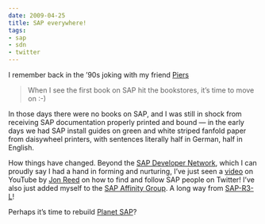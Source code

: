 ```yaml
---
date: 2009-04-25
title: SAP everywhere!
tags:
- sap
- sdn
- twitter
---
```



I remember back in the ’90s joking with my friend [Piers](http://www.piersharding.com/blog)

> When I see the first book on SAP hit the bookstores, it’s time to move on :-)

In those days there were no books on SAP, and I was still in shock from receiving SAP documentation properly printed and bound — in the early days we had SAP install guides on green and white striped fanfold paper from daisywheel printers, with sentences literally half in German, half in English.

How things have changed. Beyond the [SAP Developer Network](http://www.sdn.sap.com), which I can proudly say I had a hand in forming and nurturing, I’ve just seen a [video](http://www.youtube.com/watch?v=cJ-NbF4Nw8A) on YouTube by [Jon Reed](http://jonerp.com) on how to find and follow SAP people on Twitter! I’ve also just added myself to the [SAP Affinity Group](http://wiki.zsapping.com/pub:twitter:groups:sap:index). A long way from [SAP-R3-L](https://www.sdn.sap.com/irj/scn/weblogs?blog=/pub/wlg/1973)!

Perhaps it’s time to rebuild [Planet SAP](/undefined/)?
